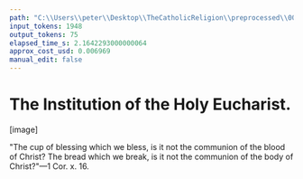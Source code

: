 ```yaml
---
path: "C:\\Users\\peter\\Desktop\\TheCatholicReligion\\preprocessed\\00281.jpg"
input_tokens: 1948
output_tokens: 75
elapsed_time_s: 2.1642293000000064
approx_cost_usd: 0.006969
manual_edit: false
---
```

# The Institution of the Holy Eucharist.

[image]

"The cup of blessing which we bless, is it not
the communion of the blood of Christ? The bread
which we break, is it not the communion of the
body of Christ?"—1 Cor. x. 16.